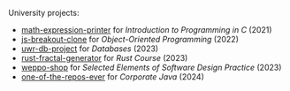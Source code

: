 University projects:
- [math-expression-printer](https://github.com/Acors24/math-expression-printer) for _Introduction to Programming in C_ (2021)
- [js-breakout-clone](https://github.com/Acors24/js-breakout-clone) for _Object-Oriented Programming_ (2022)
- [uwr-db-project](https://github.com/Acors24/uwr-db-project) for _Databases_ (2023)
- [rust-fractal-generator](https://github.com/Acors24/rust-fractal-generator) for _Rust Course_ (2023)
- [weppo-shop](https://github.com/jkcherrybomb/weppo-shop) for _Selected Elements of Software Design Practice_ (2023)
- [one-of-the-repos-ever](https://github.com/Acors24/one-of-the-repos-ever) for _Corporate Java_ (2024)

<!--
**Acors24/Acors24** is a ✨ _special_ ✨ repository because its `README.md` (this file) appears on your GitHub profile.

Here are some ideas to get you started:

- 🔭 I’m currently working on ...
- 🌱 I’m currently learning ...
- 👯 I’m looking to collaborate on ...
- 🤔 I’m looking for help with ...
- 💬 Ask me about ...
- 📫 How to reach me: ...
- 😄 Pronouns: ...
- ⚡ Fun fact: ...
-->
